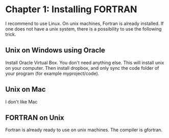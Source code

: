 # Chapter 1: Installing FORTRAN

I recommend to use Linux. On unix machines, Fortran is already installed. If one does not have a unix system, there is a possibility to use the following trick.

## Unix on Windows using Oracle

Install Oracle Virtual Box. You don't need anything else. This will install unix on your computer. Then install dropbox, and only sync the code folder of your program (for example myproject/code).

## Unix on Mac

I don't like Mac

## FORTRAN on Unix

Fortran is already ready to use on unix machines. The compiler is gfortran.

